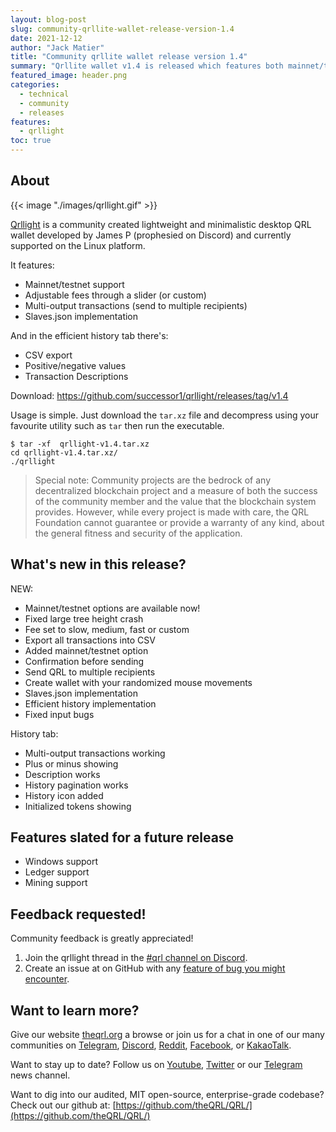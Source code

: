 ```yaml
---
layout: blog-post
slug: community-qrllite-wallet-release-version-1.4
date: 2021-12-12
author: "Jack Matier"
title: "Community qrllite wallet release version 1.4"
summary: "Qrllite wallet v1.4 is released which features both mainnet/testnet support, a slaves.json implementation, and several bug fixes. Feedback is desired!"
featured_image: header.png
categories:
  - technical
  - community
  - releases
features:
  - qrllight
toc: true
---
```



## About

{{< image "./images/qrllight.gif" >}}

[Qrllight](https://github.com/successor1/qrllight/) is a community created lightweight and minimalistic desktop QRL wallet developed by James P (prophesied on Discord) and currently supported on the Linux platform.

It features:

- Mainnet/testnet support
- Adjustable fees through a slider (or custom)
- Multi-output transactions (send to multiple recipients)
- Slaves.json implementation

And in the efficient history tab there's:

- CSV export
- Positive/negative values
- Transaction Descriptions

Download: https://github.com/successor1/qrllight/releases/tag/v1.4

Usage is simple. Just download the `tar.xz` file and decompress using your favourite utility such as `tar` then run the executable.

```
$ tar -xf  qrllight-v1.4.tar.xz 
cd qrllight-v1.4.tar.xz/
./qrllight
```

> Special note: Community projects are the bedrock of any decentralized blockchain project and a measure of both the success of the community member and the value that the blockchain system provides. However, while every project is made with care, the QRL Foundation cannot guarantee or provide a warranty of any kind, about the general fitness and security of the application.

## What's new in this release?

NEW:

- Mainnet/testnet options are available now! 
- Fixed large tree height crash
- Fee set to slow, medium, fast or custom
- Export all transactions into CSV
- Added mainnet/testnet option
- Confirmation before sending
- Send QRL to multiple recipients
- Create wallet with your randomized mouse movements
- Slaves.json implementation
- Efficient history implementation
- Fixed input bugs

History tab:

- Multi-output transactions working
- Plus or minus showing
- Description works
- History pagination works
- History icon added
- Initialized tokens showing

## Features slated for a future release

- Windows support
- Ledger support
- Mining support

## Feedback requested!

Community feedback is greatly appreciated!

1. Join the qrllight thread in the [#qrl channel on Discord](https://discord.gg/qrl).
2. Create an issue at on GitHub with any [feature of bug you might encounter](https://github.com/successor1/qrllight/issues).

## Want to learn more?

Give our website [theqrl.org](https://theqrl.org/) a browse or join us for a chat in one of our many communities on [Telegram](https://t.me/QRLedgerOfficial), [Discord](/discord), [Reddit](https://www.reddit.com/r/qrl), [Facebook](https://www.facebook.com/theqrl/), or [KakaoTalk](https://open.kakao.com/o/gffKNhWb). 

Want to stay up to date? Follow us on [Youtube](https://www.youtube.com/c/QRLedger), [Twitter](https://twitter.com/qrledger) or our [Telegram](https://t.me/TheQRLedger) news channel.

Want to dig into our audited, MIT open-source, enterprise-grade codebase? Check out our github at: [https://github.com/theQRL/QRL/](https://github.com/theQRL/QRL/)